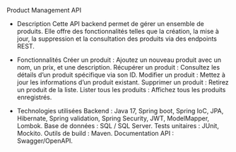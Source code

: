 Product Management API

- Description
Cette API backend permet de gérer un ensemble de produits. Elle offre des fonctionnalités telles que la création, la mise à jour, la suppression et la consultation des produits via des endpoints REST.

- Fonctionnalités
Créer un produit : Ajoutez un nouveau produit avec un nom, un prix, et une description.
Récupérer un produit : Consultez les détails d’un produit spécifique via son ID.
Modifier un produit : Mettez à jour les informations d’un produit existant.
Supprimer un produit : Retirez un produit de la liste.
Lister tous les produits : Affichez tous les produits enregistrés.

- Technologies utilisées
Backend : Java 17, Spring boot, Spring IoC, JPA, Hibernate, Spring validation, Spring Security, JWT, ModelMapper, Lombok.
Base de données : SQL / SQL Server.
Tests unitaires : JUnit, Mockito.
Outils de build : Maven.
Documentation API : Swagger/OpenAPI.
